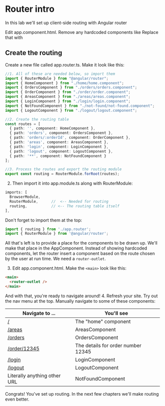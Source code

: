 # Router intro
<!-- Time: YYmin -->
In this lab we'll set up client-side routing with Angular router


Edit app.component.html. Remove any hardcoded components like <app-home />
Replace that with <router-outlet />

## Create the routing 
Create a new file called app.router.ts. Make it look like this:
```typescript
//1. All of these are needed below, so import them
import { RouterModule } from "@angular/router";
import { HomeComponent } from "./home/home.component";
import { OrdersComponent } from "./orders/orders.component";
import { OrderComponent } from "./order/order.component";
import { AreasComponent } from "./areas/areas.component";
import { LoginComponent } from "./login/login.component";
import { NotFoundComponent } from "./not-found/not-found.component";
import { LogoutComponent } from "./logout/logout.component";

//2. Create the routing table
const routes = [
  { path: '', component: HomeComponent },
  { path: 'orders', component: OrdersComponent },
  { path: 'orders/:orderId', component: OrderComponent },
  { path: 'areas', component: AreasComponent },
  { path: 'login', component: LoginComponent },
  { path: 'logout', component: LogoutComponent },
  { path: '**', component: NotFoundComponent }
];

//3. Process the routes and export the routing module
export const routing = RouterModule.forRoot(routes);
```

2. Then import it into app.module.ts along with RouterModule:
```typescript
imports: [
  BrowserModule,
  RouterModule,      //  <-- Needed for routing
  routing,           // <-- The routing table itself
],
```
Don't forget to import them at the top:
```typescript
import { routing } from './app.router';
import { RouterModule } from '@angular/router';
```

All that's left is to provide a place for the components to be drawn up. We'll make that place in the AppComponent. Instead of showing hardcoded components, let the router insert a component based on the route chosen by the user at run time. We need a `router-outlet`.

3. Edit app.component.html. Make the `<main>` look like this:
```html
<main>
  <router-outlet />
</main>
```
And with that, you're ready to navigate around!
4. Refresh your site. Try out the nav menu at the top. Manually navigate to some of these components:

| Navigate to ...                                    | You'll see                         |
| -------------------------------------------------- | ---------------------------------- |
| [/](http://localhost:3000/)                        | The "home" component               |
| [/areas](http://localhost:3000/areas)              | AreasComponent                     |
| [/orders](http://localhost:3000/orders)            | OrdersComponent                    |
| [/order/12345](http://localhost:3000/orders/12345) | The details for order number 12345 |
| [/login](http://localhost:3000/login)              | LoginComponent                     |
| [/logout](http://localhost:3000/logout)            | LogoutComponent                    |
| Literally anything other URL                       | NotFoundComponent                  |

Congrats! You've set up routing. In the next few chapters we'll make routing even better.
